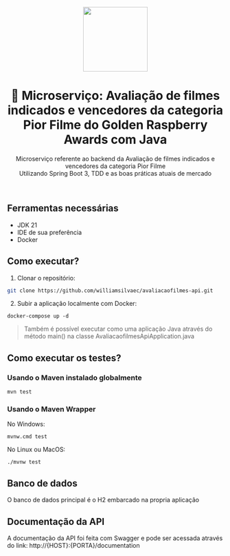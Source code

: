 <center>
  <p align="center">
    <img src="https://icon-library.com/images/java-icon-png/java-icon-png-15.jpg"  width="150" />
  </p>  
  <h1 align="center">🚀 Microserviço: Avaliação de filmes indicados e vencedores
da categoria Pior Filme do Golden Raspberry Awards com Java</h1>
  <p align="center">
    Microserviço referente ao backend da Avaliação de filmes indicados e vencedores da categoria Pior Filme<br />
    Utilizando Spring Boot 3, TDD e as boas práticas atuais de mercado
  </p>
</center>
<br />

## Ferramentas necessárias

- JDK 21
- IDE de sua preferência
- Docker

## Como executar?

1. Clonar o repositório:
```sh
git clone https://github.com/williamsilvaec/avaliacaofilmes-api.git
```

2. Subir a aplicação localmente com Docker:
```shell
docker-compose up -d
```
> Também é possível executar como uma aplicação Java através do
> método main() na classe AvaliacaofilmesApiApplication.java


## Como executar os testes?

### Usando o Maven instalado globalmente
```shell
mvn test
```

### Usando o Maven Wrapper

No Windows:
```shell
mvnw.cmd test
```
No Linux ou MacOS:
```shell
./mvnw test
```

## Banco de dados

O banco de dados principal é o H2 embarcado na propria aplicação

## Documentação da API

A documentação da API foi feita com Swagger e pode ser acessada através do link: http://{HOST}:{PORTA}/documentation

